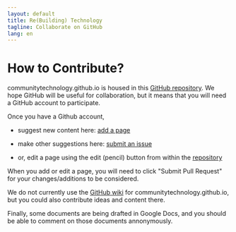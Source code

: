 ```yaml
---
layout: default
title: Re(Building) Technology
tagline: Collaborate on GitHub
lang: en
---
```


<h1>How to Contribute?</h1>

communitytechnology.github.io is housed in this <a href="https://github.com/communitytechnology/communitytechnology.github.io">GitHub repository</a>. We hope GitHub will be useful for collaboration, but it means that you will need a GitHub account to participate.

Once you have a Github account,  

+ suggest new content here: <a href="https://github.com/communitytechnology/communitytechnology.github.io/new/master">add a page</a>

+ make other suggestions here: <a href="https://github.com/communitytechnology/communitytechnology.github.io/issues/new">submit an issue</a>

+ or, edit a page using the edit (pencil) button from within the <a href="https://github.com/communitytechnology/communitytechnology.github.io">repository</a>

When you add or edit a page, you will need to click "Submit Pull Request" for your changes/additions to be considered.

We do not currently use the <a href="https://github.com/communitytechnology/communitytechnology.github.io/wiki">GitHub wiki</a> for communitytechnology.github.io, but you could also contribute ideas and content there.

Finally, some documents are being drafted in Google Docs, and you should be able to comment on those documents annonymously. 
